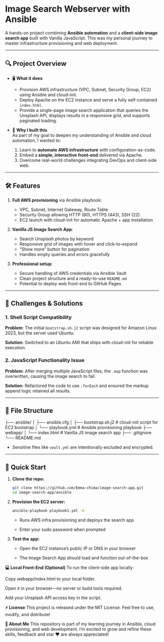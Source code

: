 # Image Search Webserver with Ansible

A hands-on project combining **Ansible automation** and a **client-side image search app** built with Vanilla JavaScript. This was my personal journey to master infrastructure provisioning and web deployment.

---

## 🔍 Project Overview

- 🖥️ **What it does**  
  - Provision AWS infrastructure (VPC, Subnet, Security Group, EC2) using Ansible and cloud-init.
  - Deploy Apache on the EC2 instance and serve a fully self-contained `index.html`.
  - Provide a single-page image search application that queries the Unsplash API, displays results in a responsive grid, and supports paginated loading.

- 🎯 **Why I built this**  
  As part of my goal to deepen my understanding of Ansible and cloud automation, I wanted to:
  1. Learn to **automate AWS infrastructure** with configuration-as-code.
  2. Embed a **simple, interactive front-end** delivered via Apache.
  3. Overcome real-world challenges integrating DevOps and client-side web.

---

## 🛠️ Features

1. **Full AWS provisioning** via Ansible playbook:
   - VPC, Subnet, Internet Gateway, Route Table
   - Security Group allowing HTTP (80), HTTPS (443), SSH (22)
   - EC2 launch with cloud-init for automatic Apache + app installation

2. **Vanilla JS Image Search App**:
   - Search Unsplash photos by keyword
   - Responsive grid of images with hover and click-to-expand
   - “Show more” button for pagination
   - Handles empty queries and errors gracefully

3. **Professional setup**:
   - Secure handling of AWS credentials via Ansible Vault
   - Clean project structure and a ready-to-use `README.md`
   - Potential to deploy web front-end to GitHub Pages

---

## 🧠 Challenges & Solutions

### 1. Shell Script Compatibility

**Problem**: The initial `bootstrap.sh.j2` script was designed for Amazon Linux 2023, but the server used Ubuntu.

**Solution**: Switched to an Ubuntu AMI that ships with cloud-init for reliable execution.

### 2. JavaScript Functionality Issue

**Problem**: After merging multiple JavaScript files, the `.map` function was overwritten, causing the image search to fail.

**Solution**: Refactored the code to use `.forEach` and ensured the markup append logic retained all results.

---

## 📁 File Structure
├── ansible/
│ ├── ansible.cfg
│ ├── bootstrap.sh.j2 # cloud-init script for EC2 bootstrap
│ └── playbook.yml # Ansible provisioning playbook
├── webapp/
│ └── index.html # Vanilla JS image search app
├── .gitignore
└── README.md



- Sensitive files like `vault.yml` are intentionally excluded and encrypted.

---

## 🚀 Quick Start

1. **Clone the repo:**
   ```bash
   git clone https://github.com/Emma-chima/image-search-app.git
   cd image-search-app/ansible
   ```

2. **Provision the EC2 server:**
    ```bash
    ansible-playbook playbook1.yml -K
    ```
    - Runs AWS infra provisioning and deploys the search app

    - Enter your sudo password when prompted

3. **Test the app:**

    - Open the EC2 instance’s public IP or DNS in your browser

    - The Image Search App should load and function out-of-the-box


**💻 Local Front-End (Optional)**
To run the client-side app locally:

Copy webapp/index.html to your local folder.

Open it in your browser—no server or build tools required.

Add your Unsplash API access key in the script.


**⚡ License**
This project is released under the MIT License. Feel free to use, modify, and distribute!


**🤝 About Me**
This repository is part of my learning journey in Ansible, cloud provisioning, and web development. I’m excited to grow and refine these skills, feedback and star ❤️ are always appreciated!
